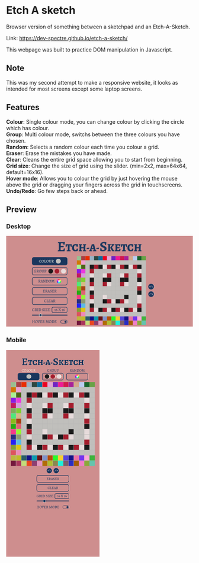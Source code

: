 # Etch A sketch

Browser version of something between a sketchpad and an Etch-A-Sketch.

Link: https://dev-spectre.github.io/etch-a-sketch/

This webpage was built to practice DOM manipulation in Javascript.

## Note

This was my second attempt to make a responsive website, it looks as intended for most screens except some laptop screens.

## Features

**Colour**: Single colour mode, you can change colour by clicking the circle which has colour. <br />
**Group**: Multi colour mode, switchs between the three colours you have chosen. <br />
**Random**: Selects a random colour each time you colour a grid. <br />
**Eraser**: Erase the mistakes you have made. <br />
**Clear**: Cleans the entire grid space allowing you to start from beginning. <br />
**Grid size**: Change the size of grid using the slider. (min=2x2, max=64x64, default=16x16). <br />
**Hover mode**: Allows you to colour the grid by just hovering the mouse above the grid or dragging your fingers across the grid in touchscreens. <br />
**Undo/Redo**: Go few steps back or ahead. <br />

## Preview

### Desktop

<img alt="Screenshot of webpage in desktop screen" src="./assets/ssDesktop.png" />

### Mobile

<img alt="Screenshot of webpage in mobile screen" src="./assets/ssMobile.png" width="50%"/>
